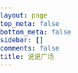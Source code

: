 ```yaml
---
layout: page
top_meta: false
bottom_meta: false
sidebar: []
comments: false
title: 说说广场
---
```


<link rel="stylesheet" href="https://memobbs.app/cdn/APlayer.min.css">
<link rel="stylesheet" href="https://memobbs.app/cdn/animate.min.css">
<link rel="stylesheet" href="https://memobbs.app/grid.css">
<link rel="stylesheet" href="https://memobbs.app/memos.css">

<style>
  html, body {
    touch-action: manipulation;
  }
  body {
    margin: 0;
    padding: 0;
    background-color: var(--light-background);
    color: #222;
    color: var(--light-color);
    font-weight: 400;
    font-size: 1.1rem;
    font-family: "HarmonyOS_Regular","PingFangSC-Regular", "PingFang SC", "Microsoft YaHei", Arial, Helvetica, "WenQuanYi Micro Hei", "tohoma,sans-serif";
    line-height: 1.5;
    text-rendering: optimizeLegibility;
    -webkit-overflow-scrolling: touch;
    -webkit-text-size-adjust: 100%;
  }
  body.dark-theme {
    background-color: var(--dark-background);
    color: #a9a9b3;
    color: var(--dark-color);
  }
  h1 {font-size: 1.5rem;}
  a {
    outline: none;
    background-color: transparent;
    color: var(--light-color);
    text-decoration: none;
    cursor: pointer;
    -webkit-transition: all 0.3s linear;
    transition: all 0.3s linear;
    -webkit-text-decoration-skip: objects;
  }
  .dark-theme a {
    color: var(--dark-color);
  }
</style>
<body class="">
  <div class="container pt-4">
    <div id="memos"></div>
    <div id="memo-list"></div>
  </div>
</body>

<script type="text/javascript">
// [Safari only] gesturestart event: multi finger gestures touching 
document.addEventListener('gesturestart', function(event) {
  event.preventDefault();
});
</script>

<script type="text/javascript">
  var memosJson = {
    url : "/memos.json"
  }
  var memosMyList = [
    {
      "creatorName" : "Teacher Du",
      "website" : "https://dusays.com",
      "link" : "https://s.dusays.com",
      "creatorId" : "1",
      "avatar" : "https://cdn.sep.cc/avatar/28b57baa4e8f13fe4292ccb2de267e30"
    }
  ]
</script>

<script>
var meting_api='https://api.injahow.cn/meting/?server=:server&type=:type&id=:id&auth=:auth&r=:r';
</script>
<script src="https://memobbs.app/cdn/Meting.min.js"></script>
<script src="https://memobbs.app/cdn/lozad.min.js"></script>
<script src="https://memobbs.app/memos.js"></script>